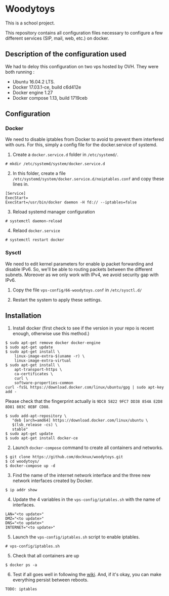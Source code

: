 # Woodytoys

This is a school project.

This repository contains all configuration files necessary to configure a few different services (SIP, mail, web, etc.) on docker.

## Description of the configuration used
We had to deloy this configuration on two vps hosted by OVH. They were both running :

 - Ubuntu 16.04.2 LTS.
 - Docker 17.03.1-ce, build c6d412e
 - Docker engine 1.27
 - Docker compose 1.13, build 1719ceb

## Configuration
### Docker

We need to disable iptables from Docker to avoid to prevent them interfered with ours.
For this, simply a config file for the docker.service of systemd.

1. Create a `docker.service.d` folder in `/etc/systemd/`.

```
# mkdir /etc/systemd/system/docker.service.d
```

2. In this folder, create a file `/etc/systemd/system/docker.service.d/noiptables.conf` and copy these lines in.

```
[Service]
ExecStart=
ExecStart=/usr/bin/docker daemon -H fd:// --iptables=false
```

3. Reload systemd manager configuration

```
# systemctl daemon-reload
```

4. Relaod `docker.service`

```
# systemctl restart docker
```

### Sysctl
We need to edit kernel parameters for enable ip packet forwarding and disable IPv6.
So, we'll be able to routing packets between the different subnets.
Moreover as we only work with IPv4, we avoid security gap with IPv6.

1. Copy the file `vps-config/66-woodytoys.conf` in `/etc/sysctl.d/`

2. Restart the system to apply these settings.

## Installation

1. Install docker (first check to see if the version in your repo is recent enough, otherwise use this method.)

```
$ sudo apt-get remove docker docker-engine
$ sudo apt-get update
$ sudo apt-get install \
    linux-image-extra-$(uname -r) \
    linux-image-extra-virtual
$ sudo apt-get install \
    apt-transport-https \
    ca-certificates \
    curl \
    software-properties-common
curl -fsSL https://download.docker.com/linux/ubuntu/gpg | sudo apt-key add -
```
Please check that the fingerprint actually is `9DC8 5822 9FC7 DD38 854A E2D8 8D81 803C 0EBF CD88`.
```
$ sudo add-apt-repository \
   "deb [arch=amd64] https://download.docker.com/linux/ubuntu \
   $(lsb_release -cs) \
   stable"
$ sudo apt-get update
$ sudo apt-get install docker-ce
```

2. Launch `docker-compose` command to create all containers and networks.

```
$ git clone https://github.com/docknux/woodytoys.git
$ cd woodytoys/
$ docker-compose up -d
```

3. Find the name of the internet network interface and the three new network interfaces created by Docker.

```
$ ip addr show
```

4. Update the 4 variables in the `vps-config/iptables.sh` with the name of interfaces.

```
LAN="<to update>"
DMZ="<to update>"
DNS="<to update>"
INTERNET="<to update>"
```

5. Launch the `vps-config/iptables.sh` script to enable iptables.

```
# vps-config/iptables.sh
```

5. Check that all containers are up

```
$ docker ps -a
```

6. Test if all goes well in following the [wiki](https://github.com/docknux/woodytoys/wiki). And, if it's okay, you can make everything persist between reboots.

```
TODO: iptables
```
